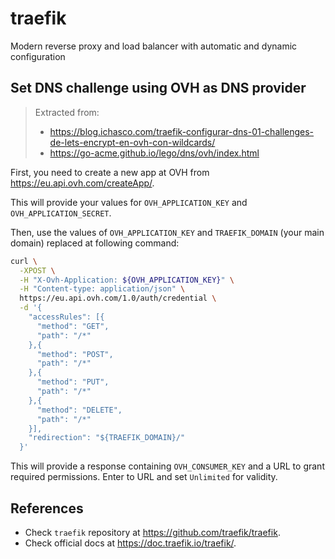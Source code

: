 # traefik

Modern reverse proxy and load balancer with automatic and dynamic configuration

## Set DNS challenge using OVH as DNS provider

> Extracted from:
>
> - <https://blog.ichasco.com/traefik-configurar-dns-01-challenges-de-lets-encrypt-en-ovh-con-wildcards/>
> - <https://go-acme.github.io/lego/dns/ovh/index.html>

First, you need to create a new app at OVH from <https://eu.api.ovh.com/createApp/>.

This will provide your values for `OVH_APPLICATION_KEY` and `OVH_APPLICATION_SECRET`.

Then, use the values of `OVH_APPLICATION_KEY` and `TRAEFIK_DOMAIN` (your main domain) replaced at following command:

```sh
curl \
  -XPOST \
  -H "X-Ovh-Application: ${OVH_APPLICATION_KEY}" \
  -H "Content-type: application/json" \
  https://eu.api.ovh.com/1.0/auth/credential \
  -d '{
    "accessRules": [{
      "method": "GET",
      "path": "/*"
    },{
      "method": "POST",
      "path": "/*"
    },{
      "method": "PUT",
      "path": "/*"
    },{
      "method": "DELETE",
      "path": "/*"
    }],
    "redirection": "${TRAEFIK_DOMAIN}/"
  }'
```

This will provide a response containing `OVH_CONSUMER_KEY` and a URL to grant required permissions. Enter to URL and set `Unlimited` for validity.

## References

- Check `traefik` repository at <https://github.com/traefik/traefik>.
- Check official docs at <https://doc.traefik.io/traefik/>.
